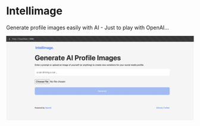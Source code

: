 # Intellimage

Generate profile images easily with AI - Just to play with OpenAI...

![Homepage](assets/images/home.png)
